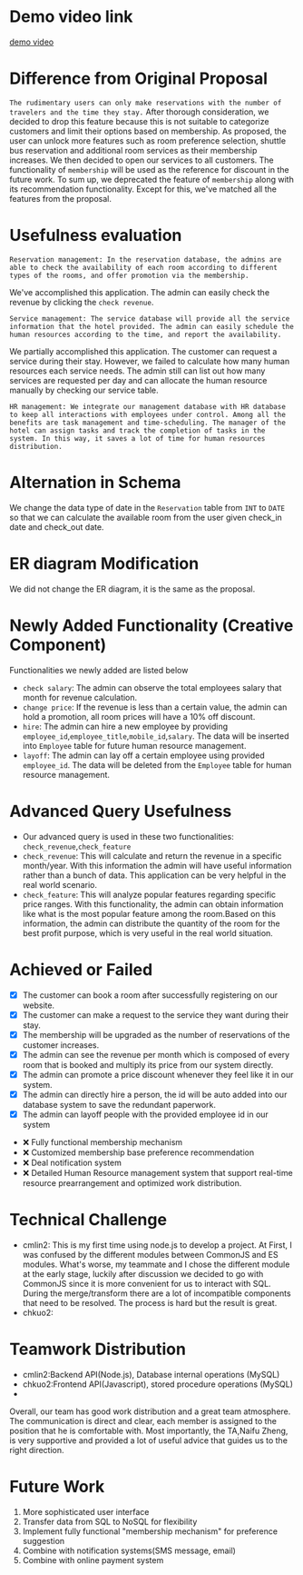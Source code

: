 # Demo video link
[demo video](https://drive.google.com/file/d/185XAUjTCsNknHx9IRd_T6ml3yJdUolZE/view?usp=sharing)

# Difference from Original Proposal
`The rudimentary users can only make reservations with the number of travelers and the time they stay.` After thorough consideration, we decided to drop this feature because this is not suitable to categorize customers and limit their options based on membership.
As proposed, the user can unlock more features such as room preference selection, shuttle bus reservation and additional room services as their membership increases. We then decided to open our services to all customers.
The functionality of `membership` will be used as the reference for discount in the future work.
To sum up, we deprecated the feature of `membership` along with its recommendation functionality.
Except for this, we've matched all the features from the proposal.

# Usefulness evaluation 
```
Reservation management: In the reservation database, the admins are able to check the availability of each room according to different types of the rooms, and offer promotion via the membership.
```
We've accomplished this application. The admin can easily check the revenue by clicking the `check revenue`.
```
Service management: The service database will provide all the service information that the hotel provided. The admin can easily schedule the human resources according to the time, and report the availability.
```
We partially accomplished this application. The customer can request a service during their stay. However, we failed to calculate how many human resources each service needs.  The admin still can list out how many services are requested per day and can allocate the human resource manually by checking our service table.
```
HR management: We integrate our management database with HR database to keep all interactions with employees under control. Among all the benefits are task management and time-scheduling. The manager of the hotel can assign tasks and track the completion of tasks in the system. In this way, it saves a lot of time for human resources distribution.
```
# Alternation in Schema
We change the data type of date in the `Reservation` table from `INT` to `DATE` so that we can calculate the available room from the user given check_in date and check_out date.

# ER diagram Modification 
We did not change the ER diagram, it is the same as the proposal.

# Newly Added Functionality (Creative Component)
Functionalities we newly added are listed below 
- `check salary`: The admin can observe the total employees salary that month for revenue calculation.
- `change price`: If the revenue is less than a certain value, the admin can hold a promotion, all room prices will have a 10% off discount.
- `hire`: The admin can hire a new employee by providing `employee_id`,`employee_title`,`mobile_id`,`salary`. The data will be inserted into `Employee` table for future human resource management.
- `layoff`: The admin can lay off a certain employee using provided `employee_id`. The data will be deleted from the `Employee` table for human resource management.

# Advanced Query Usefulness
- Our advanced query is used in these two functionalities: `check_revenue`,`check_feature`
-  `check_revenue`: This will calculate and return the revenue in a specific month/year. With this information the admin will have useful information rather than a bunch of data. This application can be very helpful in the real world scenario.
- `check_feature`: This will analyze popular features regarding specific price ranges. With this functionality, the admin can obtain information like what is the most popular feature among the room.Based on this information, the admin can distribute the quantity of the room for the best profit purpose, which is very useful in the real world situation. 
# Achieved or Failed
- [x] The customer can book a room after successfully registering on our website.
- [x] The customer can make a request to the service they want during their stay.
- [x] The membership will be upgraded as the number of reservations of the customer increases.
- [x] The admin can see the revenue per month which is composed of every room that is booked and multiply its price from our system directly.
- [x] The admin can promote a price discount whenever they feel like it in our system.
- [x] The admin can directly hire a person, the id will be auto added into our database system to save the redundant paperwork.
- [x] The admin can layoff people with the provided employee id in our system
- ❌ Fully functional membership mechanism
- ❌ Customized membership base preference recommendation
- ❌ Deal notification system
- ❌ Detailed Human Resource management system that support real-time resource prearrangement and optimized work distribution.
# Technical Challenge 
- cmlin2: This is my first time using node.js to develop a project. At First, I was confused by the different modules between CommonJS and ES modules. What's worse, my teammate and I chose the different module at the early stage, luckily after discussion we decided to go with CommonJS since it is more convenient for us to interact with SQL. During the merge/transform there are a lot of incompatible components that need to be resolved. The process is hard but the result is great.
- chkuo2: 
# Teamwork Distribution
- cmlin2:Backend API(Node.js), Database internal operations (MySQL)
- chkuo2:Frontend API(Javascript), stored procedure operations (MySQL)
- 
Overall, our team has good work distribution and a great team atmosphere. The communication is direct and clear, each member is assigned to the position that he is comfortable with. Most importantly, the TA,Naifu Zheng, is very supportive and provided a lot of useful advice that guides us to the right direction.
# Future Work
1. More sophisticated user interface
2. Transfer data from SQL to NoSQL for flexibility
3. Implement fully functional "membership mechanism" for preference suggestion
4. Combine with notification systems(SMS message, email)
5. Combine with online payment system

